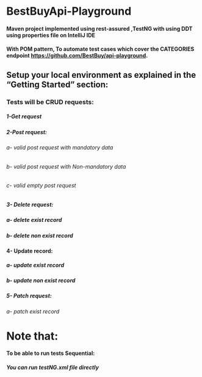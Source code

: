 # BestBuyApi-Playground

#### Maven project implemented using rest-assured ,TestNG with using DDT using properties file on IntelliJ IDE  
#### With POM pattern, To automate test cases which cover the CATEGORIES endpoint https://github.com/BestBuy/api-playground. 
## Setup your local environment as explained in the “Getting Started” section:
### Tests will be CRUD requests:
##### 1-Get request
##### 2-Post request:
###### a- valid post request with mandatory data
###### b- valid post request with Non-mandatory data
###### c- valid empty post request
##### 3- Delete request:
##### a-  delete exist record
##### b-  delete non exist record
#### 4- Update record:
##### a- update exist record
##### b- update non exist record
##### 5- Patch request:
###### a- patch exist record

# Note that:
#### To be able to run tests Sequential:
##### You can run testNG.xml file directly
